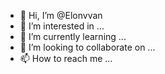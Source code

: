 - 👋 Hi, I’m @Elonvvan
- 👀 I’m interested in ...
- 🌱 I’m currently learning ...
- 💞️ I’m looking to collaborate on ...
- 📫 How to reach me ...

<!---
Elonvvan/Elonvvan is a ✨ special ✨ repository because its `README.md` (this file) appears on your GitHub profile.
You can click the Preview link to take a look at your changes.
--->
